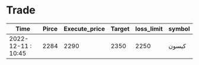 # Trade

| Time               | Pirce | Execute_price | Target | loss_limit | symbol |
| ------------------ | ----- | ------------- | ------ | ---------- | ------ |
| 2022-12-11 : 10:45 | 2284  | 2290          | 2350   | 2250       | کیسون  |
